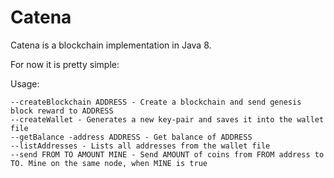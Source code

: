 # Catena

Catena is a blockchain implementation in Java 8.

For now it is pretty simple:

Usage:

	--createBlockchain ADDRESS - Create a blockchain and send genesis block reward to ADDRESS
	--createWallet - Generates a new key-pair and saves it into the wallet file
	--getBalance -address ADDRESS - Get balance of ADDRESS
	--listAddresses - Lists all addresses from the wallet file
	--send FROM TO AMOUNT MINE - Send AMOUNT of coins from FROM address to TO. Mine on the same node, when MINE is true


